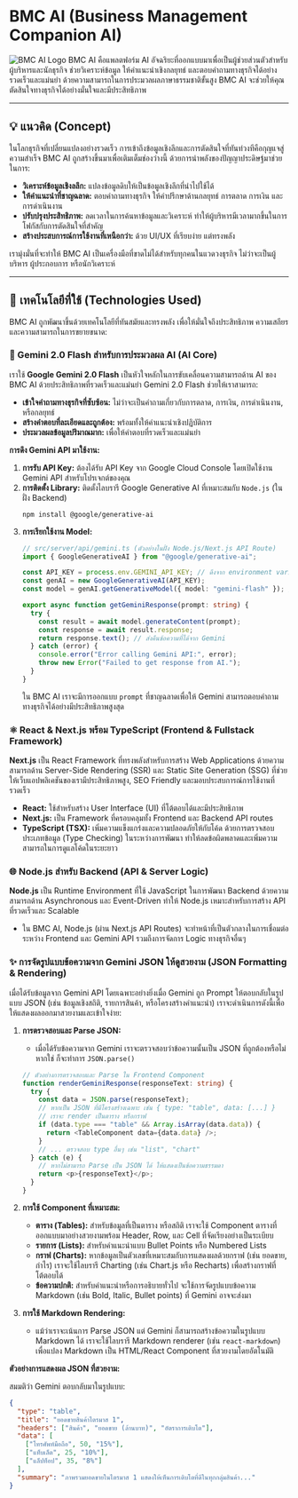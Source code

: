 # BMC AI (Business Management Companion AI)

![BMC AI Logo](https://via.placeholder.com/600x300?text=BMC+AI+Logo) BMC AI คือแพลตฟอร์ม AI อัจฉริยะที่ออกแบบมาเพื่อเป็นผู้ช่วยส่วนตัวสำหรับผู้บริหารและนักธุรกิจ ช่วยวิเคราะห์ข้อมูล ให้คำแนะนำเชิงกลยุทธ์ และตอบคำถามทางธุรกิจได้อย่างรวดเร็วและแม่นยำ ด้วยความสามารถในการประมวลผลภาษาธรรมชาติขั้นสูง BMC AI จะช่วยให้คุณตัดสินใจทางธุรกิจได้อย่างมั่นใจและมีประสิทธิภาพ

---

## 💡 แนวคิด (Concept)

ในโลกธุรกิจที่เปลี่ยนแปลงอย่างรวดเร็ว การเข้าถึงข้อมูลเชิงลึกและการตัดสินใจที่ทันท่วงทีคือกุญแจสู่ความสำเร็จ BMC AI ถูกสร้างขึ้นมาเพื่อเติมเต็มช่องว่างนี้ ด้วยการนำพลังของปัญญาประดิษฐ์มาช่วยในการ:

* **วิเคราะห์ข้อมูลเชิงลลึก:** แปลงข้อมูลดิบให้เป็นข้อมูลเชิงลึกที่นำไปใช้ได้
* **ให้คำแนะนำที่ชาญฉลาด:** ตอบคำถามทางธุรกิจ ให้คำปรึกษาด้านกลยุทธ์ การตลาด การเงิน และการดำเนินงาน
* **ปรับปรุงประสิทธิภาพ:** ลดเวลาในการค้นหาข้อมูลและวิเคราะห์ ทำให้ผู้บริหารมีเวลามากขึ้นในการโฟกัสกับการตัดสินใจที่สำคัญ
* **สร้างประสบการณ์การใช้งานที่เหนือกว่า:** ด้วย UI/UX ที่เรียบง่าย แต่ทรงพลัง

เรามุ่งมั่นที่จะทำให้ BMC AI เป็นเครื่องมือที่ขาดไม่ได้สำหรับทุกคนในแวดวงธุรกิจ ไม่ว่าจะเป็นผู้บริหาร ผู้ประกอบการ หรือนักวิเคราะห์

---

## 🚀 เทคโนโลยีที่ใช้ (Technologies Used)

BMC AI ถูกพัฒนาขึ้นด้วยเทคโนโลยีที่ทันสมัยและทรงพลัง เพื่อให้มั่นใจถึงประสิทธิภาพ ความเสถียร และความสามารถในการขยายขนาด:

### 🧠 Gemini 2.0 Flash สำหรับการประมวลผล AI (AI Core)

เราใช้ **Google Gemini 2.0 Flash** เป็นหัวใจหลักในการขับเคลื่อนความสามารถด้าน AI ของ BMC AI ด้วยประสิทธิภาพที่รวดเร็วและแม่นยำ Gemini 2.0 Flash ช่วยให้เราสามารถ:

* **เข้าใจคำถามทางธุรกิจที่ซับซ้อน:** ไม่ว่าจะเป็นคำถามเกี่ยวกับการตลาด, การเงิน, การดำเนินงาน, หรือกลยุทธ์
* **สร้างคำตอบที่ละเอียดและถูกต้อง:** พร้อมทั้งให้คำแนะนำเชิงปฏิบัติการ
* **ประมวลผลข้อมูลปริมาณมาก:** เพื่อให้คำตอบที่รวดเร็วและแม่นยำ

**การดึง Gemini API มาใช้งาน:**

1.  **การรับ API Key:** ต้องได้รับ API Key จาก Google Cloud Console โดยเปิดใช้งาน Gemini API สำหรับโปรเจกต์ของคุณ
2.  **การติดตั้ง Library:** ติดตั้งไลบรารี Google Generative AI ที่เหมาะสมกับ `Node.js` (ในฝั่ง Backend)
    ```bash
    npm install @google/generative-ai
    ```
3.  **การเรียกใช้งาน Model:**
    ```typescript
    // src/server/api/gemini.ts (ตัวอย่างในฝั่ง Node.js/Next.js API Route)
    import { GoogleGenerativeAI } from "@google/generative-ai";

    const API_KEY = process.env.GEMINI_API_KEY; // ดึงจาก environment variable
    const genAI = new GoogleGenerativeAI(API_KEY);
    const model = genAI.getGenerativeModel({ model: "gemini-flash" }); // ใช้โมเดล Gemini Flash

    export async function getGeminiResponse(prompt: string) {
      try {
        const result = await model.generateContent(prompt);
        const response = await result.response;
        return response.text(); // ส่งคืนข้อความที่ได้จาก Gemini
      } catch (error) {
        console.error("Error calling Gemini API:", error);
        throw new Error("Failed to get response from AI.");
      }
    }
    ```
    ใน BMC AI เราจะมีการออกแบบ `prompt` ที่ชาญฉลาดเพื่อให้ Gemini สามารถตอบคำถามทางธุรกิจได้อย่างมีประสิทธิภาพสูงสุด

### ⚛️ React & Next.js พร้อม TypeScript (Frontend & Fullstack Framework)

**Next.js** เป็น React Framework ที่ทรงพลังสำหรับการสร้าง Web Applications ด้วยความสามารถด้าน Server-Side Rendering (SSR) และ Static Site Generation (SSG) ที่ช่วยให้เว็บแอปพลิเคชันของเรามีประสิทธิภาพสูง, SEO Friendly และมอบประสบการณ์การใช้งานที่รวดเร็ว

* **React:** ใช้สำหรับสร้าง User Interface (UI) ที่โต้ตอบได้และมีประสิทธิภาพ
* **Next.js:** เป็น Framework ที่ครอบคลุมทั้ง Frontend และ Backend API routes
* **TypeScript (TSX):** เพิ่มความแข็งแกร่งและความปลอดภัยให้กับโค้ด ด้วยการตรวจสอบประเภทข้อมูล (Type Checking) ในระหว่างการพัฒนา ทำให้ลดข้อผิดพลาดและเพิ่มความสามารถในการดูแลโค้ดในระยะยาว

### 🌐 Node.js สำหรับ Backend (API & Server Logic)

**Node.js** เป็น Runtime Environment ที่ใช้ JavaScript ในการพัฒนา Backend ด้วยความสามารถด้าน Asynchronous และ Event-Driven ทำให้ Node.js เหมาะสำหรับการสร้าง API ที่รวดเร็วและ Scalable

* ใน BMC AI, Node.js (ผ่าน Next.js API Routes) จะทำหน้าที่เป็นตัวกลางในการเชื่อมต่อระหว่าง Frontend และ Gemini API รวมถึงการจัดการ Logic ทางธุรกิจอื่นๆ

### ✨ การจัดรูปแบบข้อความจาก Gemini JSON ให้ดูสวยงาม (JSON Formatting & Rendering)

เมื่อได้รับข้อมูลจาก Gemini API โดยเฉพาะอย่างยิ่งเมื่อ Gemini ถูก Prompt ให้ตอบกลับในรูปแบบ JSON (เช่น ข้อมูลเชิงสถิติ, รายการสินค้า, หรือโครงสร้างคำแนะนำ) เราจะดำเนินการดังนี้เพื่อให้แสดงผลออกมาสวยงามและเข้าใจง่าย:

1.  **การตรวจสอบและ Parse JSON:**
    * เมื่อได้รับข้อความจาก Gemini เราจะตรวจสอบว่าข้อความนั้นเป็น JSON ที่ถูกต้องหรือไม่ หากใช่ ก็จะทำการ `JSON.parse()`
    ```typescript
    // ตัวอย่างการตรวจสอบและ Parse ใน Frontend Component
    function renderGeminiResponse(responseText: string) {
      try {
        const data = JSON.parse(responseText);
        // หากเป็น JSON ที่มีโครงสร้างเฉพาะ เช่น { type: "table", data: [...] }
        // เราจะ render เป็นตาราง หรือกราฟ
        if (data.type === "table" && Array.isArray(data.data)) {
          return <TableComponent data={data.data} />;
        }
        // ... ตรวจสอบ type อื่นๆ เช่น "list", "chart"
      } catch (e) {
        // หากไม่สามารถ Parse เป็น JSON ได้ ให้แสดงเป็นข้อความธรรมดา
        return <p>{responseText}</p>;
      }
    }
    ```
2.  **การใช้ Component ที่เหมาะสม:**
    * **ตาราง (Tables):** สำหรับข้อมูลที่เป็นตาราง หรือสถิติ เราจะใช้ Component ตารางที่ออกแบบมาอย่างสวยงามพร้อม Header, Row, และ Cell ที่จัดเรียงอย่างเป็นระเบียบ
    * **รายการ (Lists):** สำหรับคำแนะนำแบบ Bullet Points หรือ Numbered Lists
    * **กราฟ (Charts):** หากข้อมูลเป็นตัวเลขที่เหมาะสมกับการแสดงผลด้วยกราฟ (เช่น ยอดขาย, กำไร) เราจะใช้ไลบรารี Charting (เช่น Chart.js หรือ Recharts) เพื่อสร้างกราฟที่โต้ตอบได้
    * **ข้อความปกติ:** สำหรับคำแนะนำหรือการอธิบายทั่วไป จะใช้การจัดรูปแบบข้อความ Markdown (เช่น Bold, Italic, Bullet points) ที่ Gemini อาจจะส่งมา

3.  **การใช้ Markdown Rendering:**
    * แม้ว่าเราจะเน้นการ Parse JSON แต่ Gemini ก็สามารถสร้างข้อความในรูปแบบ Markdown ได้ เราจะใช้ไลบรารี Markdown renderer (เช่น `react-markdown`) เพื่อแปลง Markdown เป็น HTML/React Component ที่สวยงามโดยอัตโนมัติ

**ตัวอย่างการแสดงผล JSON ที่สวยงาม:**

สมมติว่า Gemini ตอบกลับมาในรูปแบบ:
```json
{
  "type": "table",
  "title": "ยอดขายสินค้าไตรมาส 1",
  "headers": ["สินค้า", "ยอดขาย (ล้านบาท)", "อัตราการเติบโต"],
  "data": [
    ["โทรศัพท์มือถือ", 50, "15%"],
    ["แท็บเล็ต", 25, "10%"],
    ["แล็ปท็อป", 35, "8%"]
  ],
  "summary": "ภาพรวมยอดขายในไตรมาส 1 แสดงให้เห็นการเติบโตที่ดีในทุกกลุ่มสินค้า..."
}
